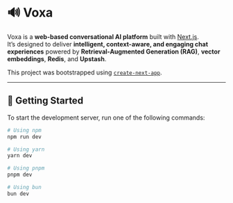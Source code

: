 # 🔊 Voxa  

Voxa is a **web-based conversational AI platform** built with [Next.js](https://nextjs.org/).  
It’s designed to deliver **intelligent, context-aware, and engaging chat experiences** powered by **Retrieval-Augmented Generation (RAG)**, **vector embeddings**, **Redis**, and **Upstash**.  

This project was bootstrapped using [`create-next-app`](https://github.com/vercel/next.js/tree/canary/packages/create-next-app).  

---

## 🚀 Getting Started  

To start the development server, run one of the following commands:  

```bash
# Using npm
npm run dev

# Using yarn
yarn dev

# Using pnpm
pnpm dev

# Using bun
bun dev
